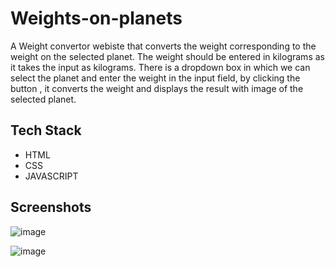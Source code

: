 # Weights-on-planets

A Weight convertor webiste that converts the weight corresponding to the weight on the selected planet. The weight should be entered in kilograms as it takes the input as kilograms.
There is a dropdown box in which we can select the planet and enter the weight in the input field, by clicking the button , it converts the weight and displays the result with image of the selected planet.

## Tech Stack
 - HTML
 - CSS
 - JAVASCRIPT
 
 ## Screenshots
 
 ![image](https://user-images.githubusercontent.com/96634914/190056856-28783aa7-f850-4a54-b528-1121eafe778a.png)

![image](https://user-images.githubusercontent.com/96634914/190056903-a9bfa20d-1fc6-4364-b0bb-f6fa466c1001.png)
